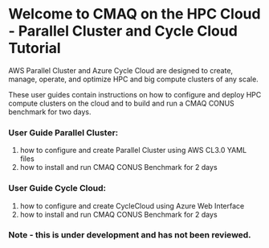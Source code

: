 # Welcome to CMAQ on the HPC Cloud - Parallel Cluster and Cycle Cloud Tutorial

AWS Parallel Cluster and Azure Cycle Cloud are designed to create, manage, operate, and optimize HPC and big compute clusters of any scale.

These user guides contain instructions on how to configure and deploy HPC compute clusters on the cloud and to build and run a CMAQ CONUS benchmark for two days.

### User Guide Parallel Cluster:

1. how to configure and create Parallel Cluster using AWS CL3.0 YAML files
2. how to install and run CMAQ CONUS Benchmark for 2 days

### User Guide Cycle Cloud: 
1. how to configure and create CycleCloud using Azure Web Interface
2. how to install and run CMAQ CONUS Benchmark for 2 days


### Note - this is under development and has not been reviewed.






